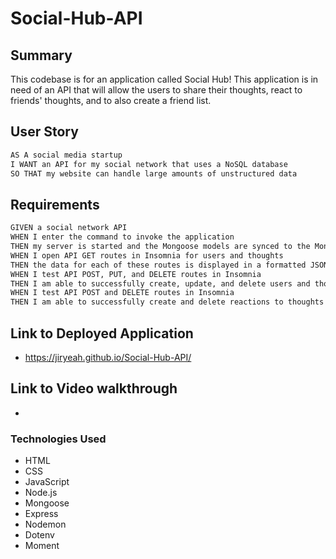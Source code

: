 # Social-Hub-API

## Summary

This codebase is for an application called Social Hub! This application is in need of an API that will allow the users to share their thoughts, react to friends' thoughts, and to also create a friend list.

## User Story

```md
AS A social media startup
I WANT an API for my social network that uses a NoSQL database
SO THAT my website can handle large amounts of unstructured data
```

## Requirements

```md
GIVEN a social network API
WHEN I enter the command to invoke the application
THEN my server is started and the Mongoose models are synced to the MongoDB database
WHEN I open API GET routes in Insomnia for users and thoughts
THEN the data for each of these routes is displayed in a formatted JSON
WHEN I test API POST, PUT, and DELETE routes in Insomnia
THEN I am able to successfully create, update, and delete users and thoughts in my database
WHEN I test API POST and DELETE routes in Insomnia
THEN I am able to successfully create and delete reactions to thoughts and add and remove friends to a user’s friend list
```

## Link to Deployed Application

- https://jiryeah.github.io/Social-Hub-API/

## Link to Video walkthrough

-

### Technologies Used

- HTML
- CSS
- JavaScript
- Node.js
- Mongoose
- Express
- Nodemon
- Dotenv
- Moment

